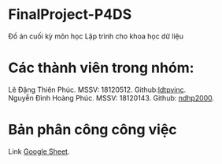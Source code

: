 
# FinalProject-P4DS
Đồ án cuối kỳ môn học Lập trình cho khoa học dữ liệu
# Các thành viên trong nhóm:
Lê Đặng Thiên Phúc. MSSV: 18120512. Github:[ldtpvinc](https://github.com/ldtpvince). <br>
Nguyễn Đình Hoàng Phúc. MSSV: 18120143. Github: [ndhp2000](https://github.com/ndhp2000).
# Bản phân công công việc
Link [Google Sheet](https://docs.google.com/spreadsheets/d/1dXZh-OjaW_SAgj45482vohX2iFjo7aMWaCMAFe7jY1E/edit?usp=sharing).

